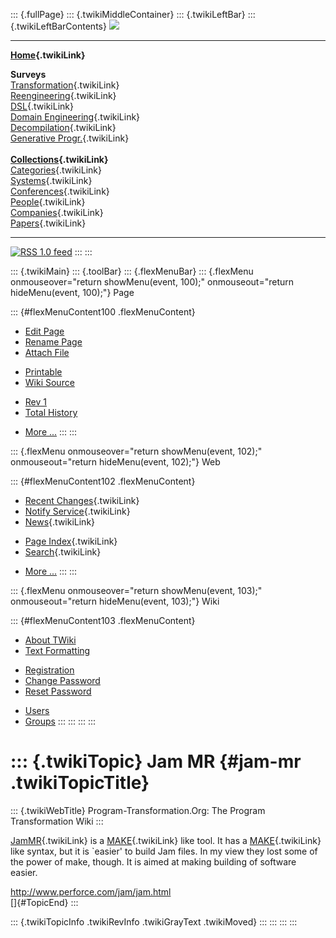 ::: {.fullPage}
::: {.twikiMiddleContainer}
::: {.twikiLeftBar}
::: {.twikiLeftBarContents}
![](../pub/transformation.gif)

------------------------------------------------------------------------

**[Home](WebHome){.twikiLink}**

**Surveys**\
[Transformation](ProgramTransformation){.twikiLink}\
[Reengineering](ReengineeringWiki){.twikiLink}\
[DSL](DomainSpecificLanguages){.twikiLink}\
[Domain Engineering](DomainEngineering){.twikiLink}\
[Decompilation](DeCompilation){.twikiLink}\
[Generative Progr.](GenerativeProgrammingWiki){.twikiLink}\
\
**[Collections](CategoryCollection){.twikiLink}**\
[Categories](CategoryCategory){.twikiLink}\
[Systems](TransformationSystems){.twikiLink}\
[Conferences](TransformationConferences){.twikiLink}\
[People](TransformationPeople){.twikiLink}\
[Companies](TransformationCompanies){.twikiLink}\
[Papers](CategoryPaper){.twikiLink}

------------------------------------------------------------------------

[![](../pub/rss.gif "RSS 1.0 feed")](WebRss@skin=rss)
:::
:::

::: {.twikiMain}
::: {.toolBar}
::: {.flexMenuBar}
::: {.flexMenu onmouseover="return showMenu(event, 100);" onmouseout="return hideMenu(event, 100);"}
Page

::: {#flexMenuContent100 .flexMenuContent}
-   [Edit
    Page](http://www.program-transformation.org/edit/Transform/JamMR?t=1536825825)
-   [Rename
    Page](http://www.program-transformation.org/rename/Transform/JamMR)
-   [Attach
    File](http://www.program-transformation.org/attach/Transform/JamMR)

<!-- -->

-   [Printable](http://www.program-transformation.org/view/Transform/JamMR?skin=print.pattern)
-   [Wiki
    Source](http://www.program-transformation.org/view/Transform/JamMR?skin=text&raw=on&contenttype=text/plain)

<!-- -->

-   [Rev
    1](http://www.program-transformation.org/view/Transform/JamMR?rev=1.1)
-   [Total
    History](http://www.program-transformation.org/rdiff/Transform/JamMR)

<!-- -->

-   [More
    \...](http://www.program-transformation.org/oops/Transform/JamMR?template=oopsmore&param1=1.1&param2=1.1)
:::
:::

::: {.flexMenu onmouseover="return showMenu(event, 102);" onmouseout="return hideMenu(event, 102);"}
Web

::: {#flexMenuContent102 .flexMenuContent}
-   [Recent Changes](WebChanges){.twikiLink}
-   [Notify Service](WebNotify){.twikiLink}
-   [News](WebNews){.twikiLink}

<!-- -->

-   [Page Index](WebIndex){.twikiLink}
-   [Search](WebSearch){.twikiLink}

<!-- -->

-   [More
    \...](http://www.program-transformation.org/oops/Transform/JamMR?template=oopsmore&param1=1.1&param2=1.1)
:::
:::

::: {.flexMenu onmouseover="return showMenu(event, 103);" onmouseout="return hideMenu(event, 103);"}
Wiki

::: {#flexMenuContent103 .flexMenuContent}
-   [About
    TWiki](http://www.program-transformation.org/view/TWiki/WebHome)
-   [Text
    Formatting](http://www.program-transformation.org/view/TWiki/TextFormattingRules)

<!-- -->

-   [Registration](http://www.program-transformation.org/view/TWiki/TWikiRegistration)
-   [Change
    Password](http://www.program-transformation.org/view/TWiki/ChangePassword)
-   [Reset
    Password](http://www.program-transformation.org/view/TWiki/ResetPassword)

<!-- -->

-   [Users](http://www.program-transformation.org/view/Main/TWikiUsers)
-   [Groups](http://www.program-transformation.org/view/Main/TWikiGroups)
:::
:::
:::
:::

::: {.twikiTopic}
Jam MR {#jam-mr .twikiTopicTitle}
======

::: {.twikiWebTitle}
Program-Transformation.Org: The Program Transformation Wiki
:::

[JamMR](JamMR){.twikiLink} is a [MAKE](MAKE){.twikiLink} like tool. It
has a [MAKE](MAKE){.twikiLink} like syntax, but it is \`easier\' to
build Jam files. In my view they lost some of the power of make, though.
It is aimed at making building of software easier.

<http://www.perforce.com/jam/jam.html>\
[]{#TopicEnd}
:::

::: {.twikiTopicInfo .twikiRevInfo .twikiGrayText .twikiMoved}
:::
:::
:::
:::
